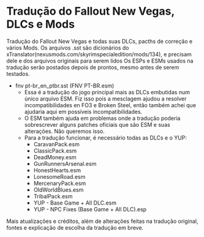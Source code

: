 # Tradução do Fallout New Vegas, DLCs e Mods
Tradução do Fallout New Vegas e todas suas DLCs, pacths de correção e vários Mods.
Os arquivos .sst são dicionários do xTranslator(nexusmods.com/skyrimspecialedition/mods/134), e precisam dele e dos arquivos originais para serem lidos
Os ESPs e ESMs usados na tradução serão postados depois de prontos, mesmo antes de serem testados.


- fnv pt-br_en_ptbr.sst (FNV PT-BR.esm) 
  - Essa é a tradução do jogo principal mais as DLCs embutidas num único arquivo ESM. Fiz isso pois a mesclagem ajudou a resolver incompatibilidades en FO3 e Broken Steel, então também achei que ajudaria aqui em possíveis incompatibilidades.
  - O ESM também ajuda em problemas onde a tradução poderia sobrescrever alguns patches oficiais que são ESM e suas alterações. Não queremos isso.
  - Para a tradução funcionar, é necessário todas as DLCs e o YUP:
    - CaravanPack.esm
    - ClassicPack.esm
    - DeadMoney.esm
    - GunRunnersArsenal.esm
    - HonestHearts.esm
    - LonesomeRoad.esm
    - MercenaryPack.esm
    - OldWorldBlues.esm
    - TribalPack.esm
    - YUP - Base Game + All DLC.esm
    - YUP - NPC Fixes (Base Game + All DLC).esp

Mais atualizações e créditos, além de alterações feitas na tradução original, fontes e explicação de escolha da tradução em breve.
